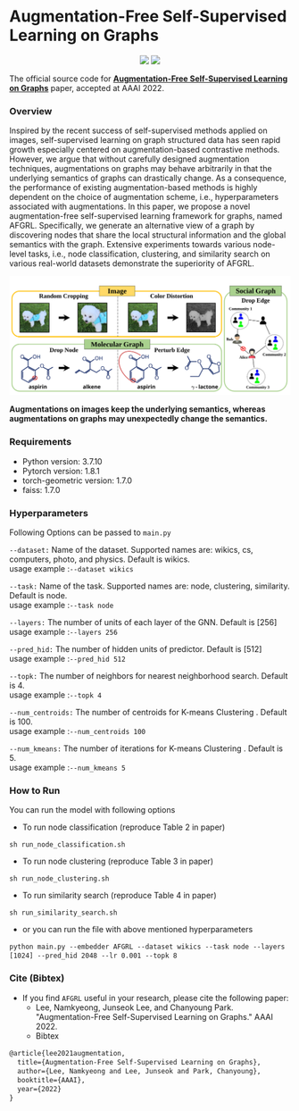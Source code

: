 # Augmentation-Free Self-Supervised Learning on Graphs

<p align="center">   
    <a href="https://pytorch.org/" alt="PyTorch">
      <img src="https://img.shields.io/badge/PyTorch-%23EE4C2C.svg?e&logo=PyTorch&logoColor=white" /></a>
    <a href="https://aaai.org/Conferences/AAAI-22/" alt="Conference">
        <img src="https://img.shields.io/badge/AAAI'22-brightgreen" /></a>
</p>

The official source code for [**Augmentation-Free Self-Supervised Learning on Graphs**](http://arxiv.org/abs/2112.02472) paper, accepted at AAAI 2022.

### Overview
Inspired by the recent success of self-supervised methods applied on images, self-supervised learning on graph structured data has seen rapid growth especially centered on augmentation-based contrastive methods. However, we argue that without carefully designed augmentation techniques, augmentations on graphs may behave arbitrarily in that the underlying semantics of graphs can drastically change. As a consequence, the performance of existing augmentation-based methods is highly dependent on the choice of augmentation scheme, i.e., hyperparameters associated with augmentations. In this paper, we propose a novel augmentation-free self-supervised learning framework for graphs, named AFGRL. Specifically, we generate an alternative view of a graph by discovering nodes that share the local structural information and the global semantics with the graph. Extensive experiments towards various node-level tasks, i.e., node classification, clustering, and similarity search on various real-world datasets demonstrate the superiority of AFGRL. 

<img src="img/augmentation.svg" width="700px"></img> 

**Augmentations on images keep the underlying semantics, whereas augmentations on graphs may unexpectedly change the semantics.**

### Requirements

- Python version: 3.7.10
- Pytorch version: 1.8.1
- torch-geometric version: 1.7.0
- faiss: 1.7.0 

### Hyperparameters
Following Options can be passed to `main.py`

`--dataset:`
Name of the dataset. Supported names are: wikics, cs, computers, photo, and physics. Default is wikics.  
usage example :`--dataset wikics`

`--task:`
Name of the task. Supported names are: node, clustering, similarity. Default is node.  
usage example :`--task node`

`--layers:`
The number of units of each layer of the GNN. Default is [256]  
usage example :`--layers 256`

`--pred_hid:`
The number of hidden units of predictor. Default is [512]  
usage example :`--pred_hid 512`

`--topk:`
The number of neighbors for nearest neighborhood search. Default is 4.  
usage example :`--topk 4`

`--num_centroids:`
The number of centroids for K-means Clustering . Default is 100.  
usage example :`--num_centroids 100`

`--num_kmeans:`
The number of iterations for K-means Clustering . Default is 5.  
usage example :`--num_kmeans 5`

### How to Run

You can run the model with following options
- To run node classification (reproduce Table 2 in paper)
```
sh run_node_classification.sh
```

- To run node clustering (reproduce Table 3 in paper)
```
sh run_node_clustering.sh
```

- To run similarity search (reproduce Table 4 in paper)
```
sh run_similarity_search.sh
```

- or you can run the file with above mentioned hyperparameters
```
python main.py --embedder AFGRL --dataset wikics --task node --layers [1024] --pred_hid 2048 --lr 0.001 --topk 8
```

### Cite (Bibtex)
- If you find ``AFGRL`` useful in your research, please cite the following paper:
  - Lee, Namkyeong, Junseok Lee, and Chanyoung Park. "Augmentation-Free Self-Supervised Learning on Graphs." AAAI 2022.
  - Bibtex
```
@article{lee2021augmentation,
  title={Augmentation-Free Self-Supervised Learning on Graphs},
  author={Lee, Namkyeong and Lee, Junseok and Park, Chanyoung},
  booktitle={AAAI},
  year={2022}
}
```
